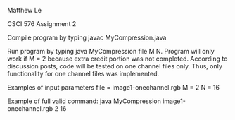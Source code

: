 Matthew Le

CSCI 576 Assignment 2

Compile program by typing javac MyCompression.java

Run program by typing java MyCompression file M N.
Program will only work if M = 2 because extra credit portion
was not completed. According to discussion posts, code will
be tested on one channel files only. Thus, only functionality
for one channel files was implemented. 

Examples of input parameters
file = image1-onechannel.rgb
M = 2
N = 16

Example of full valid command:
java MyCompression image1-onechannel.rgb 2 16
